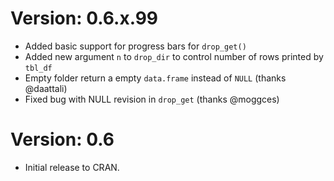 Version: 0.6.x.99
==================
* Added basic support for progress bars for `drop_get()`
* Added new argument `n` to `drop_dir` to control number of rows printed by `tbl_df`
* Empty folder return a empty `data.frame` instead of `NULL` (thanks @daattali)
* Fixed bug with NULL revision in `drop_get` (thanks @moggces)

Version: 0.6
===============
* Initial release to CRAN.

